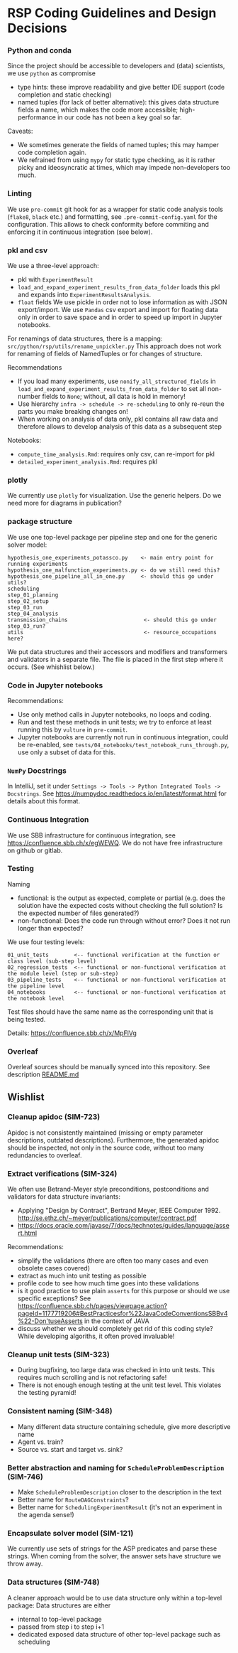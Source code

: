 # RSP Coding Guidelines and Design Decisions


### Python and conda
Since the project should be accessible to developers and (data) scientists, we use `python` as compromise
- type hints: these improve readability and give better IDE support (code completion and static checking)
- named tuples (for lack of better alternative): this gives data structure fields a name, which makes the code more accessible; high-performance in our code has not been a key goal so far.

Caveats:
- We sometimes generate the fields of named tuples; this may hamper code completion again.
- We refrained from using `mypy` for static type checking, as it is rather picky and ideosyncratic at times, which may impede non-developers too much.

### Linting
We use `pre-commit` git hook for as a wrapper for static code analysis tools (`flake8`, `black` etc.) and formatting, see `.pre-commit-config.yaml` for the configuration.
This allows to check conformity before commiting and enforcing it in continuous integration (see below).



### pkl and csv
We use a three-level approach:
- pkl with `ExperimentResult`
- `load_and_expand_experiment_results_from_data_folder` loads this pkl and expands into `ExperimentResultsAnalysis`.
- `float` fields
We use pickle in order not to lose information as with JSON export/import.
We use `Pandas` csv export and import for floating data only in order to save space and in order to speed up import in Jupyter notebooks.


For renamings of data structures, there is a mapping:
`src/python/rsp/utils/rename_unpickler.py`
This approach does not work for renaming of fields of NamedTuples or for changes of structure.

Recommendations
- If you load many experiments, use `nonify_all_structured_fields` in `load_and_expand_experiment_results_from_data_folder` to set all non-number fields to `None`; without, all data is hold in memory!
- Use hierarchy `infra -> schedule -> re-scheduling` to only re-reun the parts you make breaking changes on!
- When working on analysis of data only, pkl contains all raw data and therefore allows to develop analysis of this data as a subsequent step

Notebooks:
- `compute_time_analysis.Rmd`: requires only csv, can re-import for pkl
- `detailed_experiment_analysis.Rmd`: requires pkl

### plotly
We currently use `plotly` for visualization. Use the generic helpers. Do we need more for diagrams in publication?

### package structure
We use one top-level package per pipeline step and one for the generic solver model:

    hypothesis_one_experiments_potassco.py    <- main entry point for running experiments
    hypothesis_one_malfunction_experiments.py <- do we still need this?
    hypothesis_one_pipeline_all_in_one.py     <- should this go under utils?
    scheduling
    step_01_planning
    step_02_setup
    step_03_run
    step_04_analysis
    transmission_chains                        <- should this go under step_03_run?
    utils                                      <- resource_occupations here?

We put data structures and their accessors and modifiers and transformers and validators in a separate file. The file is placed in the first step where it occurs. (See whishlist below.)




### Code in Jupyter notebooks

Recommendations:
- Use only method calls in Jupyter notebooks, no loops and coding.
- Run and test these methods in unit tests; we try to enforce at least running this by `vulture` in `pre-commit`.
- Jupyter notebooks are currently not run in continuous integration, could be re-enabled, see `tests/04_notebooks/test_notebook_runs_through.py`, use only a subset of data for this.


### `NumPy` Docstrings
In IntelliJ, set it under `Settings -> Tools -> Python Integrated Tools -> Docstrings`.
See https://numpydoc.readthedocs.io/en/latest/format.html for details about this format.


### Continuous Integration
We use SBB infrastructure for continuous integration, see https://confluence.sbb.ch/x/egWEWQ.
We do not have free infrastructure on github or gitlab.

### Testing

Naming
- functional: is the output as expected, complete or partial (e.g. does the solution have the expected costs without checking the full solution? Is the expected number of files generated?)
- non-functional: Does the code run through without error? Does it not run longer than expected?

We use four testing levels:

    01_unit_tests        <-- functional verification at the function or class level (sub-step level)
    02_regression_tests  <-- functional or non-functional verification at the module level (step or sub-step)
    03_pipeline_tests    <-- functional or non-functional verification at the pipeline level
    04_notebooks         <-- functional or non-functional verification at the notebook level

Test files should have the same name as the corresponding unit that is being tested.

Details:  https://confluence.sbb.ch/x/MpFlVg


### Overleaf
Overleaf sources should be manually synced into this repository. See description [README.md](doc/overleaf/README.md)


## Wishlist


### Cleanup apidoc (SIM-723)
Apidoc is not consistently maintained (missing or empty parameter descriptions, outdated descriptions).
Furthermore, the generated apidoc should be inspected, not only in the source code, without too many redundancies to overleaf.

### Extract verifications (SIM-324)
We often use Betrand-Meyer style  preconditions, postconditions and validators for data structure invariants:
- Applying "Design by Contract", Bertrand Meyer, IEEE Computer 1992. <http://se.ethz.ch/~meyer/publications/computer/contract.pdf>
- <https://docs.oracle.com/javase/7/docs/technotes/guides/language/assert.html>

Recommendations:
- simplify the validations (there are often too many cases and even obsolete cases covered)
- extract as much into unit testing as possible
- profile code to see how much time goes into these validations
- is it good practice to use plain `asserts` for this purpose or should we use specific exceptions? See <https://confluence.sbb.ch/pages/viewpage.action?pageId=1177719206#BestPracticesfor%22JavaCodeConventionsSBBv4%22-Don'tuseAsserts> in the context of JAVA
- discuss whether we should completely get rid of this coding style? While developing algoriths, it often proved invaluable!

### Cleanup unit tests (SIM-323)
- During bugfixing, too large data was checked in into unit tests. This requires much scrolling and is not refactoring safe!
- There is not enough enough testing at the unit test level. This violates the testing pyramid!

### Consistent naming (SIM-348)
- Many different data structure containing schedule, give more descriptive name
- Agent vs. train?
- Source vs. start and target vs. sink?


### Better abstraction and naming for `ScheduleProblemDescription` (SIM-746)
- Make `ScheduleProblemDescription` closer to the description in the text
- Better name for `RouteDAGConstraints`?
- Better name for `SchedulingExperimentResult` (it's not an experiment in the agenda sense!)

### Encapsulate solver model (SIM-121)
We currently use sets of strings for the ASP predicates and parse these strings. When coming from the solver, the answer sets have structure we throw away.

### Data structures (SIM-748)
A cleaner approach would be to use data structure only within a top-level package:
Data structures are either
* internal to top-level package
* passed from step i to step i+1
* dedicated exposed data structure of other top-level package such as scheduling
